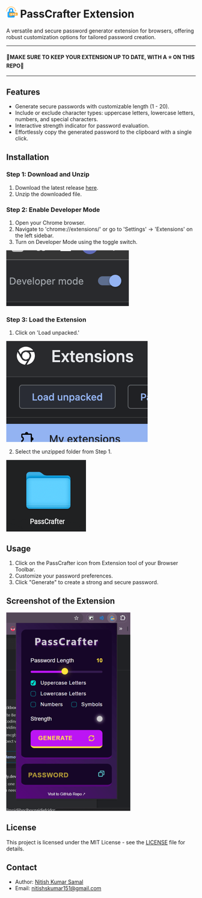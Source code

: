 # <img src="https://github.com/nitishkumar31/PassCrafter/blob/main/src/assets/logo-64.png" alt="logo" height="30px" />  PassCrafter Extension


<!-- [![GitHub license](https://img.shields.io/badge/license-MIT-blue.svg)](https://github.com/nitishkumar31/PassCrafter/blob/main/LICENSE)
[![GitHub issues](https://img.shields.io/github/issues/nitishkumar31/PassCrafter.svg)](https://github.com/nitishkumar31/PassCrafter/issues)
[![GitHub stars](https://img.shields.io/github/stars/nitishkumar31/PassCrafter.svg)](https://github.com/nitishkumar31/PassCrafter/stargazers)
[![GitHub forks](https://img.shields.io/github/forks/nitishkumar31/PassCrafter.svg)](https://github.com/nitishkumar31/PassCrafter/network) -->

A versatile and secure password generator extension for browsers, offering robust customization options for tailored password creation.

<hr/>

#### 🚨MAKE SURE TO KEEP YOUR EXTENSION UP TO DATE, WITH A ⭐️ ON THIS REPO🚨
<hr/>

## Features

- Generate secure passwords with customizable length (1 - 20).
- Include or exclude character types: uppercase letters, lowercase letters, numbers, and special characters.
- Interactive strength indicator for password evaluation.
- Effortlessly copy the generated password to the clipboard with a single click.

## Installation

### Step 1: Download and Unzip

1. Download the latest release [here](https://github.com/nitishkumar31/PassCrafter/releases/latest).
2. Unzip the downloaded file.

### Step 2: Enable Developer Mode

1. Open your Chrome browser.
2. Navigate to 'chrome://extensions/' or go to 'Settings' -> 'Extensions' on the left sidebar.
3. Turn on Developer Mode using the toggle switch.

![Developer Mode](https://github.com/nitishkumar31/PassCrafter/blob/main/src/assets/forRepo/devMode.png)

### Step 3: Load the Extension

1. Click on 'Load unpacked.'

![Load Unpacked](https://github.com/nitishkumar31/PassCrafter/blob/main/src/assets/forRepo/loadUnpacked.png)

2. Select the unzipped folder from Step 1.

![Select Folder](https://github.com/nitishkumar31/PassCrafter/blob/main/src/assets/forRepo/file.png)


## Usage

1. Click on the PassCrafter icon from Extension tool of your Browser Toolbar.
2. Customize your password preferences.
3. Click "Generate" to create a strong and secure password.

## Screenshot of the Extension

![PassCrafter in Action](https://github.com/nitishkumar31/PassCrafter/blob/main/src/assets/forRepo/demo.png)

## License

This project is licensed under the MIT License - see the [LICENSE](LICENSE) file for details.

## Contact

- Author: [Nitish Kumar Samal](https://www.linkedin.com/in/nitish31/)
- Email: [nitishskumar151@gmail.com](mailto:nitishskumar151@gmail.com)
